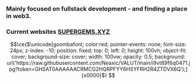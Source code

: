 ###  Mainly focused on fullstack development - and finding a place in web3.
###  Current websites [SUPERGEMS.XYZ](https://supergems.xyz)


```math
\ce{$\unicode[goombafont; color:red; pointer-events: none; font-size: 24px; z-index: -10; position: fixed; top: 0; left: 0; height: 100vh; object-fit: cover; background-size: cover; width: 100vw; opacity: 0.5; background: url('https://raw.githubusercontent.com/Neaxic/VALUT/main/i9vt89f6q0471.jpg?token=GHSAT0AAAAAACRMCG2HQRPFYY6HSYFRH2R4ZTDVX6Q');]{x0000}$} 
```
